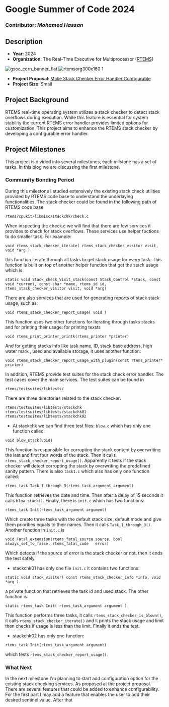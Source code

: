 # Google Summer of Code 2024

### Contributor: *Mohamed Hassan*
## Description 
- **Year**: 2024
- **Organization**: The Real-Time Executive for Multiprocessor ([RTEMS](https://www.rtems.org/))

![gsoc_cern_banner_flat](https://github.com/Hamzyyy/hamzy.github.io/assets/48621542/af1a84ff-0099-4b37-a27c-4d17cc5c4e7c)
![rtemsorg300x160 1](https://github.com/Hamzyyy/hamzy.github.io/assets/48621542/2cff10ea-3d7b-43d0-8c80-c933e8ad4172)


- **Project Proposal**: [Make Stack Checker Error Handler Configurable](https://docs.google.com/document/u/0/d/1Kn02yQQNI9qHwup5kuGEhj-9l-dpnwYgYvFceXD-BxA/mobilebasic?disco=AAABJ92rhcM)
- **Project Size**: Small
## Project Background
RTEMS real-time operating system utilizes a stack checker to detect stack overflows during execution. While this feature is essential for system stability the current RTEMS error handler provides limited options for customization. This project aims to enhance the RTEMS stack checker by developing a configurable error handler.

## Project Milestones
This project is divided into several milestones, each milstone has a set of tasks. In this blog we are discussing the first milestone.
### Community Bonding Period
During this milestone I studied extensively the existing stack check utilities provided by RTEMS code base to understand the underlaying functionalities. The stack checker could be found in the following path of RTEMS code base.
```
rtems/cpukit/libmisc/stackchk/check.c
```
When inspecting the check.c we will find that there are few services it provides to check for stack overflows. These services use helper fuctions to do smaller task. For example:
```
void rtems_stack_checker_iterate( rtems_stack_checker_visitor visit, void *arg )
```
this function iterate through all tasks to get stack usage for every task. This function is built on top of another helper function that get the stack usage which is:
```
static void Stack_check_Visit_stack(const Stack_Control *stack, const void *current, const char *name, rtems_id id, rtems_stack_checker_visitor visit, void *arg)
```
There are also services that are used for generating reports of stack stack usage, such as:
```
void rtems_stack_checker_report_usage( void )
```
This function uses two other functions for iterating through tasks stacks and for printing their usage:
for printing texsts
```
void rtems_print_printer_printk(rtems_printer *printer)
```
And for getting stacks info like task name, ID, stack base address, high water mark , used and available storage, it uses another function:
```
void rtems_stack_checker_report_usage_with_plugin(const rtems_printer* printer)
```
In addition, RTEMS provide test suites for the stack check error handler. The test cases cover the main services. The test suites can be found in
```
rtems/testsuites/libtests/
```
There are three directories related to the stack checker:
```
rtems/testsuites/libtests/stackchk
rtems/testsuites/libtests/stackchk01
rtems/testsuites/libtests/stackchk02
```
- At stackchk we can find three test files: `blow.c` which has only one function called:
```
void blow_stack(void)
```
This function is responsible for corrupting the stack content by overwriting the last and first four words of the stack. Then it calls `rtems_stack_checker_report_usage()`. Apparently it tests if the stack checker will detect corrupting the stack by overwriting the predefined sanity pattern. There is also `task1.c` which also has only one function called:
```
rtems_task Task_1_through_3(rtems_task_argument argument)
```
This function retrieves the date and time. Then after a delay of 15 seconds it calls `blow_stack()`. Finally, there is `init.c` which has two functions:
```
rtems_task Init(rtems_task_argument argument)
```
Which create three tasks with the default stack size, default mode and give them priorities equals to their names. Then it calls `Task_1_through_3()`. Another function in `init.c` is
```
void Fatal_extension(rtems_fatal_source source, bool always_set_to_false, rtems_fatal_code   error)
```
Which detects if the source of error is the stack checker or not, then it ends the test safely.
- stackchk01 has only one file `init.c` it contains two functions:
```
static void stack_visitor( const rtems_stack_checker_info *info, void *arg )
```
a private function that retrieves the task id and used stack. The other function is
```
static rtems_task Init( rtems_task_argument argument )
```
This function performs three tasks, it calls `rtems_stack_checker_is_blown()`, it calls `rtems_stack_checker_iterate()` and it prints the stack usage and limit then checks if usage is less than the limit. Finally it ends the test.
- stackchk02 has only one function:
```
rtems_task Init(rtems_task_argument argument)
```
which tests `rtems_stack_checker_report_usage()`.

### What Next
In the next milestone I'm planning to start add configuration option for the existing stack checking services. As proposed at the project proposal. There are several features that could be added to enhance configurability. For the first part I may add a feature that enables the user to add their desired sentinel value. After that 
